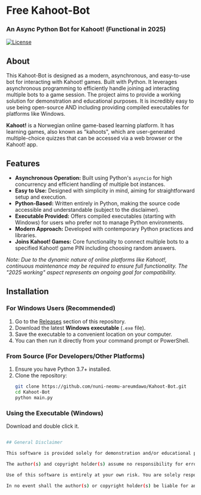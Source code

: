 # Free Kahoot-Bot

### An Async Python Bot for Kahoot! (Functional in 2025)
[![License](https://img.shields.io/badge/License-Apache_2.0-blue.svg)](https://opensource.org/licenses/Apache-2.0)

## About

This Kahoot-Bot is designed as a modern, asynchronous, and easy-to-use bot for interacting with Kahoot! games. Built with Python. It leverages asynchronous programming to efficiently handle joining ad interacting multiple bots to a game session. The project aims to provide a working solution for demonstration and educational purposes. It is incredibly easy to use being open-source AND including providing compiled executables for platforms like Windows.

**Kahoot!** is a Norwegian online game-based learning platform. It has learning games, also known as "kahoots", which are user-generated multiple-choice quizzes that can be accessed via a web browser or the Kahoot! app.


## Features

*   **Asynchronous Operation:** Built using Python's `asyncio` for high concurrency and efficient handling of multiple bot instances.
*   **Easy to Use:** Designed with simplicity in mind, aiming for straightforward setup and execution.
*   **Python-Based:** Written entirely in Python, making the source code accessible and understandable (subject to the disclaimer).
*   **Executable Provided:** Offers compiled executables (starting with Windows) for users who prefer not to manage Python environments.
*   **Modern Approach:** Developed with contemporary Python practices and libraries.
*   **Joins Kahoot! Games:** Core functionality to connect multiple bots to a specified Kahoot! game PIN including choosing random answers.

*Note: Due to the dynamic nature of online platforms like Kahoot!, continuous maintenance may be required to ensure full functionality. The "2025 working" aspect represents an ongoing goal for compatibility.*

## Installation

### For Windows Users (Recommended)

1.  Go to the [Releases](#releases) section of this repository.
2.  Download the latest **Windows executable** (`.exe` file).
3.  Save the executable to a convenient location on your computer.
4.  You can then run it directly from your command prompt or PowerShell.

### From Source (For Developers/Other Platforms)

1.  Ensure you have Python 3.7+ installed.
2.  Clone the repository:
    ```bash
    git clone https://github.com/nuni-neomu-areumdawo/Kahoot-Bot.git
    cd Kahoot-Bot
    python main.py
    ```

### Using the Executable (Windows)

Download and double click it.

```bash

## General Disclaimer

This software is provided solely for demonstration and/or educational purposes. It is provided "AS IS" without warranty of any kind, express or implied. The author(s) and copyright holder(s) disclaim all warranties, including, but not limited to, the implied warranties of merchantability, fitness for a particular purpose, title, and non-infringement.

The author(s) and copyright holder(s) assume no responsibility for errors or omissions in the software or documentation. They make no warranty that the software will meet your requirements, be uninterrupted, timely, secure, error-free, or that any defects will be corrected.

Use of this software is entirely at your own risk. You are solely responsible for determining the appropriateness of using the software and assume all risks associated with its use. This includes, but is not limited to, the risks of program errors, damage to or loss of data or equipment, and unavailability or interruption of operations.

In no event shall the author(s) or copyright holder(s) be liable for any special, punitive, incidental, indirect, direct, or consequential damages of any kind, including, without limitation, those resulting from loss of use, data, or profits, whether or not advised of the possibility of such damages, and on any theory of liability, arising out of or in connection with the use or performance of this software.
